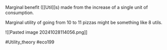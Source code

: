 Marginal benefit ([[Util]]s) made from the increase of a single unit of consumption.

Marginal utility of going from 10 to 11 pizzas might be something like 8 utils.

![[Pasted image 20241028114056.png]]

#Utility_theory #eco199 